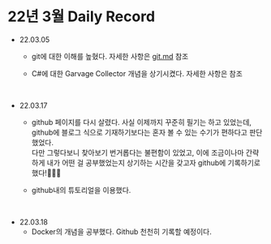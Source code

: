 ﻿# 22년 3월 Daily Record

* 22.03.05
	+ git에 대한 이해를 높혔다.
	자세한 사항은 [git.md](https://github.com/Sunny713/TIL/blob/main/git.md) 참조

	
	+ C#에 대한 Garvage Collector 개념을 상기시켰다.
	자세한 사항은 참조

<br>

* 22.03.17
	+ github 페이지를 다시 살렸다.
	사실 이제까지 꾸준히 필기는 하고 있었는데, github에 블로그 식으로 기재하기보다는 혼자 볼 수 있는 수기가 편하다고 판단했었다. <br>
	다만 그렇다보니 찾아보기 번거롭다는 불편함이 있었고, 이에 조금이나마 간략하게 내가 어떤 걸 공부했었는지 상기하는 시간을 갖고자 github에 기록하기로 했다!👏👏👏

	+ github내의 튜토리얼을 이용했다.

<br>

* 22.03.18
	+ Docker의 개념을 공부했다. Github 천천히 기록할 예정이다.